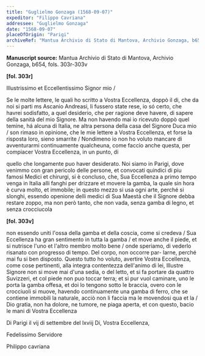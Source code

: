 ```yaml
---
title: "Guglielmo Gonzaga (1568-09-07)"
expeditor: "Filippo Cavriana"
addressee: "Guglielmo Gonzaga"
date: "1568-09-07"
placeOfOrigin: "Parigi"
archiveRef: "Mantua Archivio di Stato di Mantova, Archivio Gonzaga, b654, fols. 303r-303v"
---
```


**Manuscript source:** Mantua Archivio di Stato di Mantova, Archivio Gonzaga, b654, fols. 303r-303v

**[fol. 303r]**

Illustrissimo  et Eccellentissimo Signor  mio /


Se le molte lettere, le quali ho scritto a Vostra Eccellenza, doppò il di, che da 
noi si parti ms Ascanio Andreasi, li fussero state rese, io só 
certo, che havrei sodisfatto, a quel desiderio, che per ragione 
deve havere, di sapere della sanità del mio Signore. Ma non 
havendo  mai io ricevuto doppò quel temine, há alcuna di 
Italia, ne altra persona della casa del Signore  Duca mio / son rimaso in opinione, che le mie lettere  a Vostra Eccellenza, et forse la 
risposta loro, sieno smarrite / Nondimeno io non ho voluto 
mancare di avventurarmi continuamente qualcheuna, come 
faccio anche questa, per compiacer Vostra Eccellenza, in un punto, di 

quello  che longamente puo haver desiderato. Noi siamo in 
Parigi, dove venimmo  con gran pericolo delle persone, et 
convocati quindici di piu famosi Medici et chirurgi, si è 
concluso, che, Sua Eccellenza  a primo tempo venga in Italia alli fanghi 
per drizzare et movere la gamba, la quale sin hora è 
curva molto, et immobile; in questo mezzo si usa ogni 
arte, perché si slonghi, essendo openione delli medici di 
Sua Maestà  che il Signore  debba restare zoppo, ma non però tanto, che non vada, senza gamba di legno, et senza crocciucola


**[fol. 303v]**


non  essendo uniti l'ossa della gamba et della coscia, come 
si credeva / Sua Eccellenza  ha gran sentimento in tutta la gamba / 
et move anche il piede, et si nutrisce l'uno et l'altro 
membro molto bene / onde speriamo, di vederlo risanato 
con progresso di tempo. Del corpo, non occorre par-
larne, perché mai fu si ben disposto. Questo tutto ho 
voluto, avertire Vostra Eccellenza, come cose pertinenti, alla integra 
contentezza dell'animo di lei, Illustre Signore  non si move mai 
d'una sedia, o del letto, et si fa portare da quattro 
Suvizzeri, et col piede non puo toccar terra; et si pur 
vuol caminare, uno le porta la gamba offesa, et doi 
lo tengono sotto le braccia, overo con le crocciuoli si 
muove, havendo  continuamente una gamba di ferro, che se 
contiene immobili la naturale, acciò non li faccia ma 
le movendosi qua et la / Dio gratia, non  ha dolore, ne 
tumore, ne piaga aperta, et con questo, bacio le mani 
di Vostra Eccellenza 

Di Parigi il vij di settembre  del lxviij
Di, Vostra Eccellenza,
               
Fedelissimo  Servidore
               
Philippo cavriana



